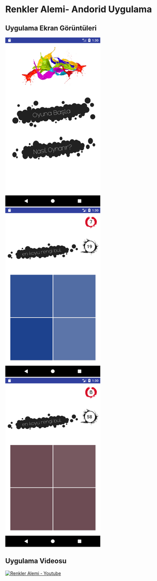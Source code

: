 # Renkler Alemi- Andorid Uygulama

## Uygulama Ekran Görüntüleri

<img src = "Screenshot_1513258225.png" width="300" />
<img src = "Screenshot_1513258241.png" width="300" />
<img src = "Screenshot_1513258246.png" width="300" />




## Uygulama Videosu
[![Renkler Alemi - Youtube](https://img.youtube.com/vi/f8MCB5EDTN/0.jpg)](https://www.youtube.com/watch?v=f8MCB5EDTN)



